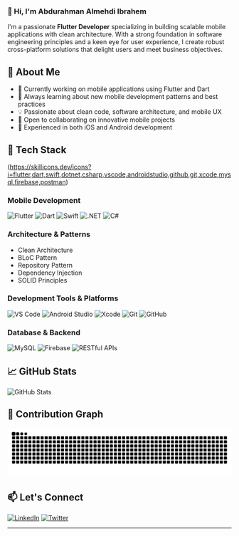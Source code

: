 ### 👋 Hi, I'm Abdurahman Almehdi Ibrahem

I'm a passionate **Flutter Developer** specializing in building scalable mobile applications with clean architecture. With a strong foundation in software engineering principles and a keen eye for user experience, I create robust cross-platform solutions that delight users and meet business objectives.

## 💫 About Me
- 🔭 Currently working on mobile applications using Flutter and Dart
- 🌱 Always learning about new mobile development patterns and best practices
- 💡 Passionate about clean code, software architecture, and mobile UX
- 🤝 Open to collaborating on innovative mobile projects
- 📱 Experienced in both iOS and Android development

## 🚀 Tech Stack

(https://skillicons.dev/icons?i=flutter,dart,swift,dotnet,csharp,vscode,androidstudio,github,git,xcode,mysql,firebase,postman)

### Mobile Development
![Flutter](https://img.shields.io/badge/Flutter-02569B?style=for-the-badge&logo=flutter&logoColor=white)
![Dart](https://img.shields.io/badge/Dart-0175C2?style=for-the-badge&logo=dart&logoColor=white)
![Swift](https://img.shields.io/badge/Swift-FA7343?style=for-the-badge&logo=swift&logoColor=white)
![.NET](https://img.shields.io/badge/.NET-5C2D91?style=for-the-badge&logo=.net&logoColor=white)
![C#](https://img.shields.io/badge/C%23-239120?style=for-the-badge&logo=c-sharp&logoColor=white)

### Architecture & Patterns
- Clean Architecture
- BLoC Pattern
- Repository Pattern
- Dependency Injection
- SOLID Principles

### Development Tools & Platforms
![VS Code](https://img.shields.io/badge/VS_Code-007ACC?style=for-the-badge&logo=visual-studio-code&logoColor=white)
![Android Studio](https://img.shields.io/badge/Android_Studio-3DDC84?style=for-the-badge&logo=android-studio&logoColor=white)
![Xcode](https://img.shields.io/badge/Xcode-147EFB?style=for-the-badge&logo=xcode&logoColor=white)
![Git](https://img.shields.io/badge/Git-F05032?style=for-the-badge&logo=git&logoColor=white)
![GitHub](https://img.shields.io/badge/GitHub-181717?style=for-the-badge&logo=github&logoColor=white)


### Database & Backend
![MySQL](https://img.shields.io/badge/MySQL-4479A1?style=for-the-badge&logo=mysql&logoColor=white)
![Firebase](https://img.shields.io/badge/Firebase-FFCA28?style=for-the-badge&logo=firebase&logoColor=black)
![RESTful APIs](https://img.shields.io/badge/REST_APIs-009688?style=for-the-badge&logo=fastapi&logoColor=white)

## 📈 GitHub Stats

![GitHub Stats](https://github-readme-stats.vercel.app/api?username=AbdurahmanIbrahem&show_icons=true&theme=dracula)

## 🐍 Contribution Graph

<picture>
  <source media="(prefers-color-scheme: dark)" srcset="https://raw.githubusercontent.com/jackcodetw/jackcodetw/output/github-contribution-grid-snake-dark.svg">
  <source media="(prefers-color-scheme: light)" srcset="https://raw.githubusercontent.com/jackcodetw/jackcodetw/output/github-contribution-grid-snake.svg">
  <img alt="GitHub contribution grid snake animation" src="https://raw.githubusercontent.com/jackcodetw/jackcodetw/output/github-contribution-grid-snake.svg">
</picture>

## 📫 Let's Connect
[![LinkedIn](https://img.shields.io/badge/LinkedIn-0077B5?style=for-the-badge&logo=linkedin&logoColor=white)](https://www.linkedin.com/in/abdurahman-ibrahem)
[![Twitter](https://img.shields.io/badge/Twitter-1DA1F2?style=for-the-badge&logo=twitter&logoColor=white)](https://twitter.com/)

---



